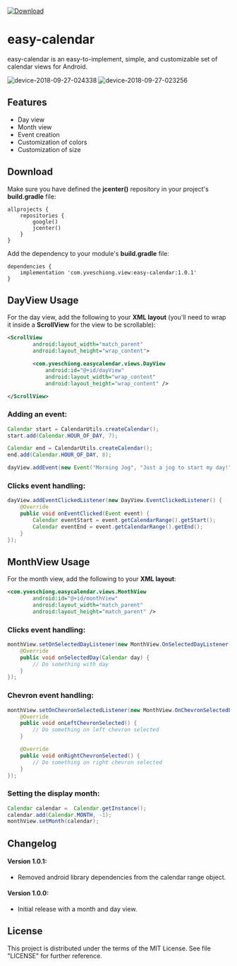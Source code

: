 [ ![Download](https://api.bintray.com/packages/yveschiong/easy-calendar/com.yveschiong.easycalendar/images/download.svg) ](https://bintray.com/yveschiong/easy-calendar/com.yveschiong.easycalendar/_latestVersion)

# easy-calendar

easy-calendar is an easy-to-implement, simple, and customizable set of calendar views for Android.

![device-2018-09-27-024338](https://user-images.githubusercontent.com/10403329/46127662-5b74c280-c1ff-11e8-840e-9a2d4ed2e64b.png)
![device-2018-09-27-023256](https://user-images.githubusercontent.com/10403329/46127680-692a4800-c1ff-11e8-8e9a-9068898e07df.png)

## Features
- Day view
- Month view
- Event creation
- Customization of colors
- Customization of size

## Download
Make sure you have defined the **jcenter()** repository in your project's **build.gradle** file:
```
allprojects {
    repositories {
        google()
        jcenter()
    }
}
```

Add the dependency to your module's **build.gradle** file:
```
dependencies {
    implementation 'com.yveschiong.view:easy-calendar:1.0.1'
}
```

## DayView Usage
For the day view, add the following to your **XML layout** (you'll need to wrap it inside a **ScrollView** for the view to be scrollable):
```xml
<ScrollView
        android:layout_width="match_parent"
        android:layout_height="wrap_content">

        <com.yveschiong.easycalendar.views.DayView
            android:id="@+id/dayView"
            android:layout_width="wrap_content"
            android:layout_height="wrap_content" />

</ScrollView>
```

### Adding an event:
```java
Calendar start = CalendarUtils.createCalendar();
start.add(Calendar.HOUR_OF_DAY, 7);

Calendar end = CalendarUtils.createCalendar();
end.add(Calendar.HOUR_OF_DAY, 8);

dayView.addEvent(new Event("Morning Jog", "Just a jog to start my day!", new CalendarRange(start, end)));
```

### Clicks event handling:
```java
dayView.addEventClickedListener(new DayView.EventClickedListener() {
    @Override
    public void onEventClicked(Event event) {
        Calendar eventStart = event.getCalendarRange().getStart();
        Calendar eventEnd = event.getCalendarRange().getEnd();
    }
});
```

## MonthView Usage
For the month view, add the following to your **XML layout**:
```xml
<com.yveschiong.easycalendar.views.MonthView
        android:id="@+id/monthView"
        android:layout_width="match_parent"
        android:layout_height="match_parent" />
```

### Clicks event handling:
```java
monthView.setOnSelectedDayListener(new MonthView.OnSelectedDayListener() {
    @Override
    public void onSelectedDay(Calendar day) {
        // Do something with day
    }
});
```

### Chevron event handling:
```java
monthView.setOnChevronSelectedListener(new MonthView.OnChevronSelectedListener() {
    @Override
    public void onLeftChevronSelected() {
        // Do something on left chevron selected
    }

    @Override
    public void onRightChevronSelected() {
        // Do something on right chevron selected
    }
});
```

### Setting the display month:
```java
Calendar calendar =  Calendar.getInstance();
calendar.add(Calendar.MONTH, -1);
monthView.setMonth(calendar);
```

## Changelog
#### Version 1.0.1:
* Removed android library dependencies from the calendar range object.

#### Version 1.0.0:
* Initial release with a month and day view.

## License

This project is distributed under the terms of the MIT License. See file "LICENSE" for further reference.